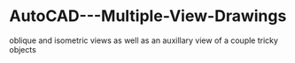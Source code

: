 # AutoCAD---Multiple-View-Drawings

oblique and isometric views as well as an auxillary view of a couple tricky objects
